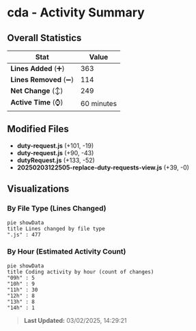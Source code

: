 # cda - Activity Summary 

## Overall Statistics

| Stat                   | Value                                                             |
| ---------------------- | ----------------------------------------------------------------- |
| **Lines Added** (➕)   | 363                                          |
| **Lines Removed** (➖) | 114                                        |
| **Net Change** (↕)    | 249                |
| **Active Time** (⌚)   | 60 minutes |


## Modified Files
- **duty-request.js** (+101, -19)
- **duty-request.js** (+90, -43)
- **dutyRequest.js** (+133, -52)
- **20250203122505-replace-duty-requests-view.js** (+39, -0)

## Visualizations

### By File Type (Lines Changed)

```mermaid
pie showData
title Lines changed by file type
".js" : 477
```

### By Hour (Estimated Activity Count)

```mermaid
pie showData
title Coding activity by hour (count of changes)
"09h" : 5
"10h" : 9
"11h" : 30
"12h" : 8
"13h" : 8
"14h" : 1
```


> **Last Updated:** 03/02/2025, 14:29:21
